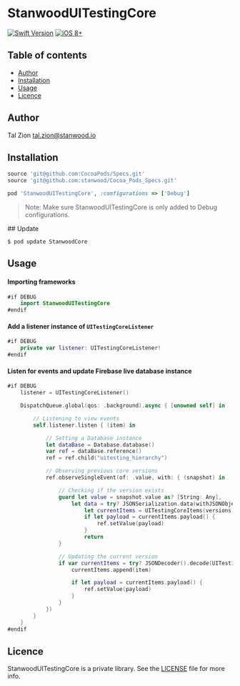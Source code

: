 # StanwoodUITestingCore

[![Swift Version](https://img.shields.io/badge/Swift-4.0.x-orange.svg)]()
[![iOS 8+](https://img.shields.io/badge/iOS-9+-EB7943.svg)]()

## Table of contents

- [Author](#author)
- [Installation](#installation)
- [Usage](#usage)
- [Licence](#licence)


## Author

Tal Zion tal.zion@stanwood.io

## Installation

```ruby
source 'git@github.com:CocoaPods/Specs.git'
source 'git@github.com:stanwood/Cocoa_Pods_Specs.git'

pod 'StanwoodUITestingCore', :configurations => ['Debug']
```

>Note: Make sure StanwoodUITestingCore is only added to Debug configurations.

## Update

```
$ pod update StanwoodCore
```

## Usage

#### Importing frameworks

```swift
#if DEBUG
    import StanwoodUITestingCore
#endif
```
#### Add a listener instance of `UITestingCoreListener`

```swift
#if DEBUG
    private var listener: UITestingCoreListener!
#endif
```
#### Listen for events and update Firebase live database instance

```swift
#if DEBUG
    listener = UITestingCoreListener()

    DispatchQueue.global(qos: .background).async { [unowned self] in

        // Listening to view events
        self.listener.listen { (item) in

            // Setting a Database instance
            let dataBase = Database.database()
            var ref = dataBase.reference()
            ref = ref.child("uitesting_hierarchy")

            // Observing previous core versions
            ref.observeSingleEvent(of: .value, with: { (snapshot) in

                // Checking if the version exists
                guard let value = snapshot.value as? [String: Any],
                    let data = try? JSONSerialization.data(withJSONObject: value, options: .prettyPrinted)  else {
                        let currentItems = UITestingCoreItems(versions: [item])
                        if let payload = currentItems.payload() {
                            ref.setValue(payload)
                        }
                        return
                }

                // Updating the current version
                if var currentItems = try? JSONDecoder().decode(UITestingCoreItems.self, from: data) {
                    currentItems.append(item)

                    if let payload = currentItems.payload() {
                        ref.setValue(payload)
                    }
                }
            })
        }
    }
#endif
```
## Licence

StanwoodUITestingCore is a private library. See the [LICENSE](https://github.com/stanwood/StanwoodUITestingCore_iOS/blob/master/LICENSE) file for more info.

